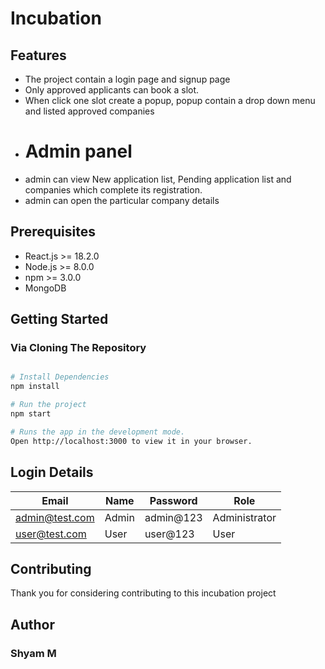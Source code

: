 # Incubation

## Features

* The project contain a login page and signup page
* Only approved applicants can book a slot.
* When click one slot create a popup, popup contain a drop down menu and listed approved companies
* # Admin panel
* admin can view New application list, Pending application list and companies which complete its registration.
* admin can open the particular company details

## Prerequisites

* React.js >= 18.2.0
* Node.js >= 8.0.0
* npm >= 3.0.0
* MongoDB

## Getting Started

### Via Cloning The Repository

```bash

# Install Dependencies
npm install

# Run the project
npm start

# Runs the app in the development mode.
Open http://localhost:3000 to view it in your browser.

```

## Login Details

   | Email             | Name | Password | Role       |
   |-------------------|----------|----------|--------------|
   | admin@test.com | Admin    | admin@123    | Administrator |
   | user@test.com  | User     | user@123    | User  |


## Contributing

Thank you for considering contributing to this incubation project

## Author

### Shyam M
